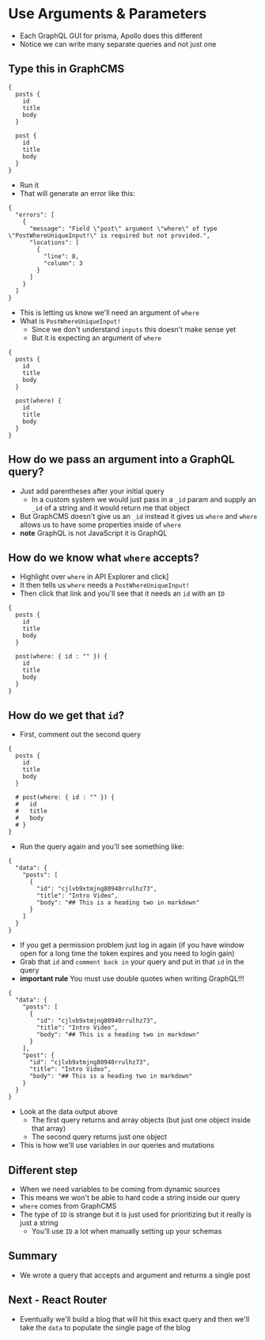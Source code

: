# Use Arguments & Parameters
* Each GraphQL GUI for prisma, Apollo does this different
* Notice we can write many separate queries and not just one

## Type this in GraphCMS
```
{
  posts {
    id
    title
    body
  }
  
  post {
    id
    title
    body
  }
}
```

* Run it
* That will generate an error like this:

```
{
  "errors": [
    {
      "message": "Field \"post\" argument \"where\" of type \"PostWhereUniqueInput!\" is required but not provided.",
      "locations": [
        {
          "line": 8,
          "column": 3
        }
      ]
    }
  ]
}
```

* This is letting us know we'll need an argument of `where`
* What is `PostWhereUniqueInput!`
    - Since we don't understand `inputs` this doesn't make sense yet
    - But it is expecting an argument of `where`

```
{
  posts {
    id
    title
    body
  }
  
  post(where) {
    id
    title
    body
  }
}
```

## How do we pass an argument into a GraphQL query?
* Just add parentheses after your initial query
    - In a custom system we would just pass in a `_id` param and supply an `_id` of a string and it would return me that object
* But GraphCMS doesn't give us an `_id` instead it gives us `where` and `where` allows us to have some properties inside of `where`
* **note** GraphQL is not JavaScript it is GraphQL

## How do we know what `where` accepts?
* Highlight over `where` in API Explorer and click]
* It then tells us `where` needs a `PostWhereUniqueInput!`
* Then click that link and you'll see that it needs an `id` with an `ID`

```
{
  posts {
    id
    title
    body
  }
  
  post(where: { id : "" }) {
    id
    title
    body
  }
}
```

## How do we get that `id`?
* First, comment out the second query

```
{
  posts {
    id
    title
    body
  }
  
  # post(where: { id : "" }) {
  #   id
  #   title
  #   body
  # }
}
```

* Run the query again and you'll see something like:

```
{
  "data": {
    "posts": [
      {
        "id": "cjlvb9xtmjng80940rrulhz73",
        "title": "Intro Video",
        "body": "## This is a heading two in markdown"
      }
    ]
  }
}
```

* If you get a permission problem just log in again (if you have window open for a long time the token expires and you need to login gain)
* Grab that `id` and `comment back in` your query and put in that `id` in the query
* **important rule** You must use double quotes when writing GraphQL!!!

```
{
  "data": {
    "posts": [
      {
        "id": "cjlvb9xtmjng80940rrulhz73",
        "title": "Intro Video",
        "body": "## This is a heading two in markdown"
      }
    ],
    "post": {
      "id": "cjlvb9xtmjng80940rrulhz73",
      "title": "Intro Video",
      "body": "## This is a heading two in markdown"
    }
  }
}
```

* Look at the data output above
    - The first query returns and array objects (but just one object inside that array)
    - The second query returns just one object
* This is how we'll use variables in our queries and mutations

## Different step
* When we need variables to be coming from dynamic sources
* This means we won't be able to hard code a string inside our query
* `where` comes from GraphCMS
* The type of `ID` is strange but it is just used for prioritizing but it really is just a string
    - You'll use `ID` a lot when manually setting up your schemas

## Summary
* We wrote a query that accepts and argument and returns a single post

## Next - React Router
* Eventually we'll build a blog that will hit this exact query and then we'll take the `data` to populate the single page of the blog
